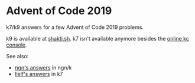 # Advent of Code 2019

k7/k9 answers for a few Advent of Code 2019 problems.

k9 is available at [shakti.sh](https://shakti.sh/). k7 isn't available anymore besides the [online kc console](https://kparc.io/kc/).

See also:

- [ngn's answers](https://bitbucket.org/ngn/k/src/master/aoc19/) in ngn/k
- [llelf's answers](https://github.com/llelf/advent2019) in k7
